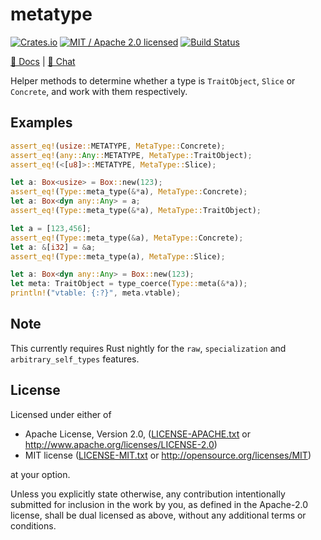 # metatype

[![Crates.io](https://img.shields.io/crates/v/metatype.svg?maxAge=86400)](https://crates.io/crates/metatype)
[![MIT / Apache 2.0 licensed](https://img.shields.io/crates/l/metatype.svg?maxAge=2592000)](#License)
[![Build Status](https://dev.azure.com/alecmocatta/metatype/_apis/build/status/tests?branchName=master)](https://dev.azure.com/alecmocatta/metatype/_build?definitionId=7)

[📖 Docs](https://docs.rs/metatype/0.2) | [💬 Chat](https://constellation.zulipchat.com/#narrow/stream/213236-subprojects)

Helper methods to determine whether a type is `TraitObject`, `Slice` or `Concrete`, and work with them respectively.

## Examples

```rust
assert_eq!(usize::METATYPE, MetaType::Concrete);
assert_eq!(any::Any::METATYPE, MetaType::TraitObject);
assert_eq!(<[u8]>::METATYPE, MetaType::Slice);

let a: Box<usize> = Box::new(123);
assert_eq!(Type::meta_type(&*a), MetaType::Concrete);
let a: Box<dyn any::Any> = a;
assert_eq!(Type::meta_type(&*a), MetaType::TraitObject);

let a = [123,456];
assert_eq!(Type::meta_type(&a), MetaType::Concrete);
let a: &[i32] = &a;
assert_eq!(Type::meta_type(a), MetaType::Slice);

let a: Box<dyn any::Any> = Box::new(123);
let meta: TraitObject = type_coerce(Type::meta(&*a));
println!("vtable: {:?}", meta.vtable);
```

## Note

This currently requires Rust nightly for the `raw`, `specialization` and `arbitrary_self_types` features.

## License

Licensed under either of

 * Apache License, Version 2.0, ([LICENSE-APACHE.txt](LICENSE-APACHE.txt) or http://www.apache.org/licenses/LICENSE-2.0)
 * MIT license ([LICENSE-MIT.txt](LICENSE-MIT.txt) or http://opensource.org/licenses/MIT)

at your option.

Unless you explicitly state otherwise, any contribution intentionally submitted for inclusion in the work by you, as defined in the Apache-2.0 license, shall be dual licensed as above, without any additional terms or conditions.
